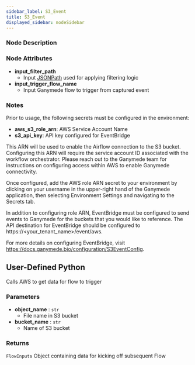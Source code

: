 ```yaml
---
sidebar_label: S3_Event
title: S3_Event
displayed_sidebar: nodeSidebar
---
```


### Node Description

### Node Attributes

- **input_filter_path**
  - Input [JSONPath](https://jsonpath.com) used for applying filtering logic
- **input_trigger_flow_name**
  - Input Ganymede flow to trigger from captured event

### Notes

Prior to usage, the following secrets must be configured in the environment:
- **aws_s3_role_arn**: AWS Service Account Name
- **s3_api_key**: API key configured for EventBridge

This ARN will be used to enable the Airflow connection to the S3 bucket. Configuring this ARN will require the service account ID associated with the workflow orchestrator.  Please reach out to the Ganymede team for instructions on configuring access within AWS to enable Ganymede connectivity.

Once configured, add the AWS role ARN secret to your environment by clicking on your username in the upper-right hand of the Ganymede application, then selecting Environment Settings and navigating to the Secrets tab.

In addition to configuring role ARN, EventBridge must be configured to send events to Ganymede for the buckets that you would like to reference.  The API destination for EventBridge should be configured to https://\<your_tenant_name\>/event/aws.

For more details on configuring EventBridge, visit https://docs.ganymede.bio/configuration/S3EventConfig.

## User-Defined Python

Calls AWS to get data for flow to trigger

### Parameters

- **object_name** : `str`
    - File name in S3 bucket
- **bucket_name** : `str`
    - Name of S3 bucket

### Returns

`FlowInputs`
  Object containing data for kicking off subsequent Flow